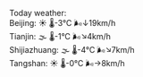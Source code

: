 Today weather:  
Beijing: ☀️ 🌡️-3°C 🌬️↓19km/h  
Tianjin: 🌫  🌡️-1°C 🌬️↘4km/h  
Shijiazhuang: 🌫  🌡️-4°C 🌬️↘7km/h  
Tangshan: ☀️ 🌡️-0°C 🌬️→8km/h  
